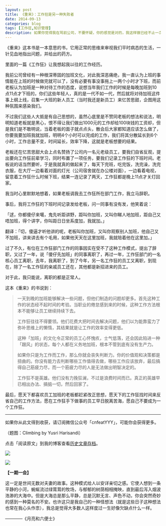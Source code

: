 ```yaml
---
layout: post
title: 《重来》：工作狂是另一种失败者
date: 2014-09-13
categories: blog
tags: [工作狂,知识管理]
description: 如果你觉得我在骂前公司，不要怀疑，你的感觉是对的，我这样做已经不止一次了。
---
```


《重来》这本书是一本意思的书，它用正常的思维来审视我们平时病态的生活，一针见血地指出问题，并给出的药方。

里面的一篇《工作狂》让我想起我以往的工作经历。

我前公司曾经有一种根深蒂固的加班文化，对此我深恶痛绝，我一直认为上班的事情能在上班的时候做完就可以了，没有必要有事没事拖上一两个小时才下班，而前老板认为加班是一种对待工作的态度，说想当年我们工作的时候是每晚加班到10点11点才下班的，你们这些年轻人，真的是一代不如一代，然后就将对待加班这件事上纲上线，召集一大班的新人员工（当时我还是新员工）来忆苦思甜，企图用这种氛围来感染我们。

不过我们这些人大抵是有自己思想的，虽然心底里是不赞同老板的想法和说法，明明知道老板就是黑心，恨不得让我们做出1000元的工作却给100块钱的工资却，但是我们是不敢明说，当着老板的面子就点点头，散会后大家都知道应该怎么做了，你要我要加班我就加班，明明4个小时可以完成的工作，我们将其分散延长到6个小时，工作总量不变，时间延长，效率下降，这就是老板想要的结果。

老板还在忆苦思甜大会上点名赞扬了公司内一名元老级员工，要我们自省反观，提出要向工作狂前辈学习，同时布置了一项任务，要我们记录工作狂的下班时间。老板说的话当然要听，于是我就真的做起来了，每天下完班，吃完饭，洗完澡，洗完衣服，在大厅一边看着对面的灯光（公司宿舍就在办公楼对面），一边看着电视，留意着工作狂什么时候下班，结果一连记录了两天，工作狂都是晚上11点才关灯回家。

我当时心里默默地想着，如果老板调我去工作狂所在部门工作，我立马辞职。

事后，我将工作狂的下班时间记录发给老板，问一同事有没有发，他笑着说：

「逑，你都傻仔来噶，鬼先听距讲野，距叫你加班，又叫你睇人地加班，距自己又唔加班，得个讲字，你叫距日日坐系度加，我就加。」

翻译：「切，傻逼才听他讲的呢，老板叫你加班，又叫你观察别人加班，他自己又不加班，讲来讲去有个毛用，如果他天天在这里加班，我就陪着他在这里加。」

过了不久，有位在工作狂部门工作的同事因实在受不了这种工作模式，提出了辞职，又过了一年，说「傻仔先加班」的同事离职了，再过一年，工作狂部门的一名核心员工离职，去年，我离职了，到了今年，另一名工作狂的员工又离职，到现在，除了一名工作狂的亲戚员工还在，其他都是新招进来的员工。

对于此，我只能说，离职的都是正常人。

这本《重来》的书说到：

>一天到晚的加班能够解决一些问题，但他们制造的问题却更多。首先这种工作的状态经不起时间的考验。当职业的倦怠感到来的时候，这种工作方法根本不能够让员工继续持续下去。
>
>工作狂往往不得要领。他们花费大把时间去解决问题，他们以为能靠蛮力了弥补思维上的懒惰，其结果就是让工作的效率变得更低。
>
>这种「加班」的文化令正常的员工心怀愧疚，士气低落，还会因此陷进一种「跟风」的状态，每个人都在义务地加班，根本不管到底有没有生产力。
>
>如果你只是为工作而工作，那么你就会丧失判断力。你的价值观和决策都是扭曲的。你没有能力去判断哪些工作值得去做，哪些工作应该放弃，最后搞得自己筋疲力尽，而一个筋疲力尽的人是无法做出明智决定的。
>
>工作狂不是英雄。他们没有力挽狂澜，不过是浪费时间而已。真正的英雄早已相出办法、搞掂一切，然后回家了。

最后，愿天下都喜欢员工加班的老板都赶紧改正思想，愿天下的工作狂找时间来反省自己的工作方法，愿在工作狂手下做事的员工早日脱离苦海，愿自己不要成为一个工作狂。

----

如果你从此文得到收获，请订阅微信公众号「cnfeatYYY」，可能你会获得更多。

（题图：Climbing by Yusri Harisandi）

点击「阅读原文」到我的博客查看[历史文章存档](http://xiaoyan.work)。

![](http://cnfeat.qiniudn.com/mHDSX.png)

![](http://cnfeat.qiniudn.com/signitrue-2014-07-11.png)


**【一期一会】**

这一定是世间无数对夫妻的故事。这种模式给人以安详亲切之感。它使人想到一条平静的小河，蜿蜒流过绿茸茸的牧场，与郁郁的树荫相相掩映，直到最后泻入烟波浩渺的大海中。但是大海总是那么平静，总是沉默无言、声色不动，你会突然奇妙的感到一种莫名的不安。也许这只是我自己的一种怪想法（就是这些日子这种想法也常在我心头作祟），我总是觉得大多数人这样度过一生好像欠缺点什么一样。

————《月亮和六便士》







